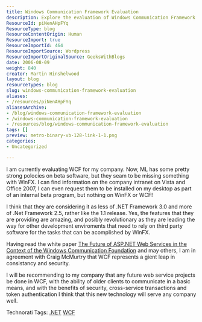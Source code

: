 ```yaml
---
title: Windows Communication Framework Evaluation
description: Explore the evaluation of Windows Communication Framework (WCF) and its revolutionary features for web service projects. Discover its benefits for your company!
ResourceId: piNenAHpFYq
ResourceType: blog
ResourceContentOrigin: Human
ResourceImport: true
ResourceImportId: 464
ResourceImportSource: Wordpress
ResourceImportOriginalSource: GeeksWithBlogs
date: 2006-08-09
weight: 840
creator: Martin Hinshelwood
layout: blog
resourceTypes: blog
slug: windows-communication-framework-evaluation
aliases:
- /resources/piNenAHpFYq
aliasesArchive:
- /blog/windows-communication-framework-evaluation
- /windows-communication-framework-evaluation
- /resources/blog/windows-communication-framework-evaluation
tags: []
preview: metro-binary-vb-128-link-1-1.png
categories:
- Uncategorized

---
```

I am currently evaluating WCF for my company. Now, ML has some pretty strong polocies on beta software, but they seam to be missing something with WinFX. I can find information on the company intranet on Vista and Office 2007, I can even request them to be installed on my desktop as part of an internal beta program, but nothing on WinFX or WCF!

I think that they are considering it as less of .NET Framework 3.0 and more of .Net Framework 2.5, rather like the 1.1 release. Yes, the features that they are providing are amazing, and posibly revolutionary as they are leading the way for other development enviroments that need to rely on third party software for the tasks that can be acomplished by WinFX.

Having read the white paper [The Future of ASP.NET Web Services in the Context of the Windows Communication Foundation](http://msdn.microsoft.com/library/default.asp?url=/library/en-us/dnlong/html/aspnetwebservices_wcf.asp) and may others, I am in agreement with Craig McMurtry that WCF represents a gient leap in consistancy and security.

I will be recommending to my company that any future web service projects be done in WCF, with the ability of older clients to communicate in a basic means, and with the benefits of security, cross-service transactions and token authentication I think that this new technology will serve any company well.

Technorati Tags: [.NET](http://technorati.com/tags/.NET) [WCF](http://technorati.com/tags/WCF)
